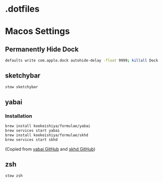 # .dotfiles

# Macos Settings

## Permanently Hide Dock

```bash
defaults write com.apple.dock autohide-delay -float 9999; killall Dock
```


## sketchybar

```bash
stow sketchybar
```

## yabai

### Installation

```bash
brew install koekeishiya/formulae/yabai
brew services start yabai
brew install koekeishiya/formulae/skhd
brew services start skhd
```

(Copied from [yabai GitHub](<https://github.com/koekeishiya/yabai/wiki/Installing-yabai-(latest-release)>) and [skhd GitHub](https://github.com/koekeishiya/skhd))

## zsh

```bash
stow zsh
```